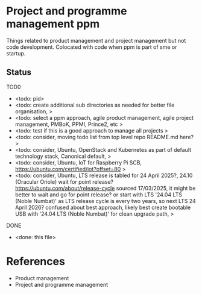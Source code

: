 # Project and programme management ppm

Things related to product management and project management but not code development. Colocated with code when ppm is part of sme or startup.

## Status

TOD0
* <todo: pid>
* <todo: create additional sub directories as needed for better file organisation, >
* <todo: select a ppm approach, agile product management, agile project management, PMBoK, PPMI, Prince2, etc >
* <todo: test if this is a good approach to manage all projects >
* <todo: consider, moving todo list from top level repo README.md here? >
* <todo: consider, Ubuntu, OpenStack and Kubernetes as part of default technology stack, Canonical default, >
* <todo: consider, Ubuntu, IoT for Raspberry Pi SCB, https://ubuntu.com/certified/iot?offset=80 >
* <todo: consider, Ubuntu, LTS release is tabled for 24 April 2025?, 24.10 (Oracular Oriole) wait for point release? https://ubuntu.com/about/release-cycle sourced 17/03/2025, it might be better to wait and go for point release? or start with LTS '24.04 LTS (Noble Numbat)' as LTS release cycle is every two years, so next LTS 24 April 2026? confused about best approach, likely best create bootable USB with '24.04 LTS (Noble Numbat)' for clean upgrade path, >

DONE
* <done: this file>

# References

* Product management
* Project and programme management
